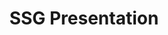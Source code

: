 ---
title: "SSG Presentation"
description: "Slides I created for a presentation to the Customer Service Organization (CSO) group about my journey with SSGs. It was well received and generated interest in the development team, who reached out to me to help me further my goal to convert more of our files into an SSG."
tags: ["SSG", "Pandoc", "GitHub", "Jekyll"]
link: "https://docs.google.com/presentation/d/1RDS1JBjwJ74zCHzMRMTcBqM2J4QH16xK32jTGeZr3YI/edit?usp=sharing"
weight: 6
draft: false
---